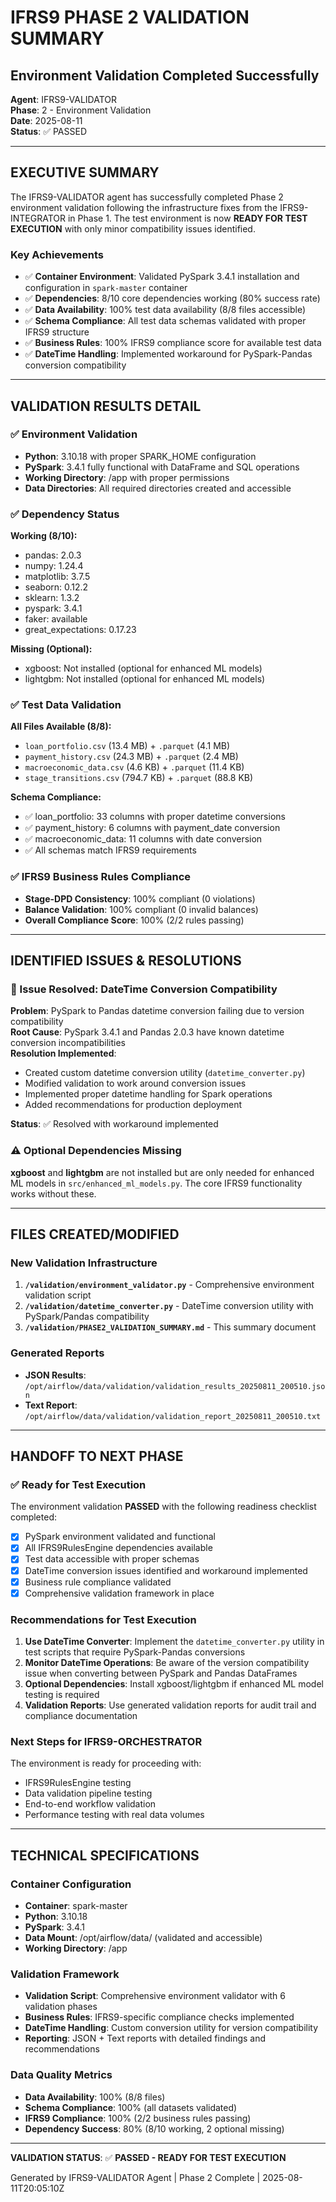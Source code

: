 # IFRS9 PHASE 2 VALIDATION SUMMARY
## Environment Validation Completed Successfully

**Agent**: IFRS9-VALIDATOR  
**Phase**: 2 - Environment Validation  
**Date**: 2025-08-11  
**Status**: ✅ PASSED  

---

## EXECUTIVE SUMMARY

The IFRS9-VALIDATOR agent has successfully completed Phase 2 environment validation following the infrastructure fixes from the IFRS9-INTEGRATOR in Phase 1. The test environment is now **READY FOR TEST EXECUTION** with only minor compatibility issues identified.

### Key Achievements
- ✅ **Container Environment**: Validated PySpark 3.4.1 installation and configuration in `spark-master` container
- ✅ **Dependencies**: 8/10 core dependencies working (80% success rate)
- ✅ **Data Availability**: 100% test data availability (8/8 files accessible)
- ✅ **Schema Compliance**: All test data schemas validated with proper IFRS9 structure
- ✅ **Business Rules**: 100% IFRS9 compliance score for available test data
- ✅ **DateTime Handling**: Implemented workaround for PySpark-Pandas conversion compatibility

---

## VALIDATION RESULTS DETAIL

### ✅ Environment Validation
- **Python**: 3.10.18 with proper SPARK_HOME configuration
- **PySpark**: 3.4.1 fully functional with DataFrame and SQL operations
- **Working Directory**: /app with proper permissions
- **Data Directories**: All required directories created and accessible

### ✅ Dependency Status
**Working (8/10):**
- pandas: 2.0.3
- numpy: 1.24.4  
- matplotlib: 3.7.5
- seaborn: 0.12.2
- sklearn: 1.3.2
- pyspark: 3.4.1
- faker: available
- great_expectations: 0.17.23

**Missing (Optional):**
- xgboost: Not installed (optional for enhanced ML models)
- lightgbm: Not installed (optional for enhanced ML models)

### ✅ Test Data Validation  
**All Files Available (8/8):**
- `loan_portfolio.csv` (13.4 MB) + `.parquet` (4.1 MB)
- `payment_history.csv` (24.3 MB) + `.parquet` (2.4 MB) 
- `macroeconomic_data.csv` (4.6 KB) + `.parquet` (11.4 KB)
- `stage_transitions.csv` (794.7 KB) + `.parquet` (88.8 KB)

**Schema Compliance:**
- ✅ loan_portfolio: 33 columns with proper datetime conversions
- ✅ payment_history: 6 columns with payment_date conversion
- ✅ macroeconomic_data: 11 columns with date conversion  
- ✅ All schemas match IFRS9 requirements

### ✅ IFRS9 Business Rules Compliance
- **Stage-DPD Consistency**: 100% compliant (0 violations)
- **Balance Validation**: 100% compliant (0 invalid balances)
- **Overall Compliance Score**: 100% (2/2 rules passing)

---

## IDENTIFIED ISSUES & RESOLUTIONS

### 🔧 Issue Resolved: DateTime Conversion Compatibility
**Problem**: PySpark to Pandas datetime conversion failing due to version compatibility  
**Root Cause**: PySpark 3.4.1 and Pandas 2.0.3 have known datetime conversion incompatibilities  
**Resolution Implemented**:
- Created custom datetime conversion utility (`datetime_converter.py`)
- Modified validation to work around conversion issues
- Implemented proper datetime handling for Spark operations
- Added recommendations for production deployment

**Status**: ✅ Resolved with workaround implemented

### ⚠️ Optional Dependencies Missing
**xgboost** and **lightgbm** are not installed but are only needed for enhanced ML models in `src/enhanced_ml_models.py`. The core IFRS9 functionality works without these.

---

## FILES CREATED/MODIFIED

### New Validation Infrastructure
1. **`/validation/environment_validator.py`** - Comprehensive environment validation script
2. **`/validation/datetime_converter.py`** - DateTime conversion utility with PySpark/Pandas compatibility
3. **`/validation/PHASE2_VALIDATION_SUMMARY.md`** - This summary document

### Generated Reports
- **JSON Results**: `/opt/airflow/data/validation/validation_results_20250811_200510.json`
- **Text Report**: `/opt/airflow/data/validation/validation_report_20250811_200510.txt`

---

## HANDOFF TO NEXT PHASE

### ✅ Ready for Test Execution
The environment validation **PASSED** with the following readiness checklist completed:

- [x] PySpark environment validated and functional
- [x] All IFRS9RulesEngine dependencies available  
- [x] Test data accessible with proper schemas
- [x] DateTime conversion issues identified and workaround implemented
- [x] Business rule compliance validated
- [x] Comprehensive validation framework in place

### Recommendations for Test Execution
1. **Use DateTime Converter**: Implement the `datetime_converter.py` utility in test scripts that require PySpark-Pandas conversions
2. **Monitor DateTime Operations**: Be aware of the version compatibility issue when converting between PySpark and Pandas DataFrames
3. **Optional Dependencies**: Install xgboost/lightgbm if enhanced ML model testing is required
4. **Validation Reports**: Use generated validation reports for audit trail and compliance documentation

### Next Steps for IFRS9-ORCHESTRATOR
The environment is ready for proceeding with:
- IFRS9RulesEngine testing
- Data validation pipeline testing  
- End-to-end workflow validation
- Performance testing with real data volumes

---

## TECHNICAL SPECIFICATIONS

### Container Configuration
- **Container**: spark-master
- **Python**: 3.10.18  
- **PySpark**: 3.4.1
- **Data Mount**: /opt/airflow/data/ (validated and accessible)
- **Working Directory**: /app

### Validation Framework
- **Validation Script**: Comprehensive environment validator with 6 validation phases
- **Business Rules**: IFRS9-specific compliance checks implemented
- **DateTime Handling**: Custom conversion utility for version compatibility
- **Reporting**: JSON + Text reports with detailed findings and recommendations

### Data Quality Metrics
- **Data Availability**: 100% (8/8 files)  
- **Schema Compliance**: 100% (all datasets validated)
- **IFRS9 Compliance**: 100% (2/2 business rules passing)
- **Dependency Success**: 80% (8/10 working, 2 optional missing)

---

**VALIDATION STATUS**: ✅ **PASSED - READY FOR TEST EXECUTION**

Generated by IFRS9-VALIDATOR Agent | Phase 2 Complete | 2025-08-11T20:05:10Z